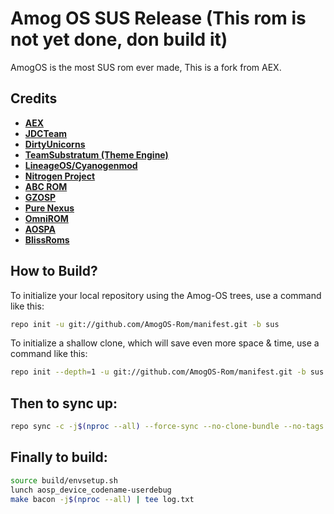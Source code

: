 <p align="center">
</p>

Amog OS SUS Release (This rom is not yet done, don build it)
===========
AmogOS is the most SUS rom ever made, This is a fork from AEX.

Credits
-------
* [**AEX**](https://github.com/aospextended)
* [**JDCTeam**](https://github.com/AOSP-JF-MM)
* [**DirtyUnicorns**](https://github.com/DirtyUnicorns)
* [**TeamSubstratum (Theme Engine)**](https://github.com/Substratum)
* [**LineageOS/Cyanogenmod**](https://github.com/LineageOS)
* [**Nitrogen Project**](https://github.com/nitrogen-project)
* [**ABC ROM**](https://github.com/ezio84)
* [**GZOSP**](https://github.com/GZOSP)
* [**Pure Nexus**](https://github.com/PureNexusProject)
* [**OmniROM**](https://github.com/omnirom/)
* [**AOSPA**](https://github.com/aospa/)
* [**BlissRoms**](https://github.com/BlissRoms)

How to Build?
-------------

To initialize your local repository using the Amog-OS trees, use a 
command like this:

```bash
repo init -u git://github.com/AmogOS-Rom/manifest.git -b sus
```
To initialize a shallow clone, which will save even more space & time, use a command like this:

```bash
repo init --depth=1 -u git://github.com/AmogOS-Rom/manifest.git -b sus
```

Then to sync up:
----------------

```bash
repo sync -c -j$(nproc --all) --force-sync --no-clone-bundle --no-tags
```
Finally to build:
-----------------

```bash
source build/envsetup.sh
lunch aosp_device_codename-userdebug
make bacon -j$(nproc --all) | tee log.txt
```
